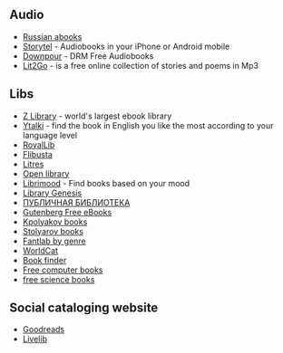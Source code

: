 ## Audio

* [Russian abooks](http://abook-club.ru/)
* [Storytel](https://www.storytel.com/) - Audiobooks in your iPhone or Android mobile
* [Downpour](https://www.downpour.com/) - DRM Free Audiobooks
* [Lit2Go](https://etc.usf.edu/lit2go/) - is a free online collection of stories and poems in Mp3


## Libs

* [Z Library](https://by1lib.org/) - world's largest ebook library
* [Ytalki](https://ytalki.com/) - find the book in English you like the most according to your language level
* [RoyalLib](https://royallib.com/)
* [Flibusta](https://www.flibusta.site/)
* [Litres](https://www.litres.ru/)
* [Open library](https://openlibrary.org/)
* [Librimood](https://librimood.com/) - Find books based on your mood
* [Library Genesis](http://libgen.rs/)
* [ПУБЛИЧНАЯ БИБЛИОТЕКА](http://publ.lib.ru/publib.html)
* [Gutenberg Free eBooks](https://www.gutenberg.org/)
* [Kpolyakov books](https://kpolyakov.spb.ru/)
* [Stolyarov books](http://www.stolyarov.info/books)
* [Fantlab by genre](https://fantlab.ru/bygenre)
* [WorldCat](https://www.worldcat.org/)
* [Book finder](https://www.bookfinder.com/)
* [Free computer books](https://freecomputerbooks.com/)
* [free science books](https://github.com/EbookFoundation/free-science-books)


## Social cataloging website

- [Goodreads](https://www.goodreads.com/)
- [Livelib](https://www.livelib.ru/)
